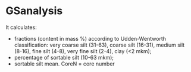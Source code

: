 # GSanalysis
It calculates:
- fractions (content in mass %) according to Udden-Wentworth classification: very coarse silt (31-63), coarse silt (16-31), 
medium silt (8-16), fine silt (4-8), very fine silt (2-4), clay (<2 mkm);
- percentage of sortable silt (10-63 mkm);
- sortable silt mean.
CoreN = core number
